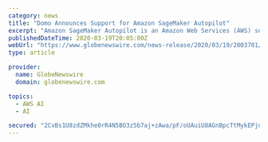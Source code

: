 ```yaml
---
category: news
title: "Domo Announces Support for Amazon SageMaker Autopilot"
excerpt: "Amazon SageMaker Autopilot is an Amazon Web Services (AWS) solution that automatically trains and tunes ML models based on data provided by a customer. Companies can now use their data in Domo as ..."
publishedDateTime: 2020-03-19T20:05:00Z
webUrl: "https://www.globenewswire.com/news-release/2020/03/19/2003701/0/en/Domo-Announces-Support-for-Amazon-SageMaker-Autopilot.html"
type: article

provider:
  name: GlobeNewswire
  domain: globenewswire.com

topics:
  - AWS AI
  - AI

secured: "2CvBs1U8zdZMkhe0rR4N5BO3z5b7aj+zAwa/pF/oUAuiU8AGnBpcTtMykEPjuSFYIfp8hksQmnsqkas971v+M3OYlP8Ay87JGyUrdqQkAyeV6j5sTy/EKl0a/yDaVBaKZI3va8p+brA1E1yLIRMfIHbxP+iItLjzvi6Neg/K0iWfTF8J4S2mISptepQUbPUd/ZSRYW0c3GoAY+/hIvSqM0ajxvJmbOY139pYN14OgLPVUX4iZmb8qtpD05y35UfPc9kI+CUe3cCaVW4zWN1seftIjnfONvnkPk6MXR2boz19kAZa8kRiAj2bIqyJO3ws;C8oulSL/LiOuD0TpqtwnPA=="
---
```



